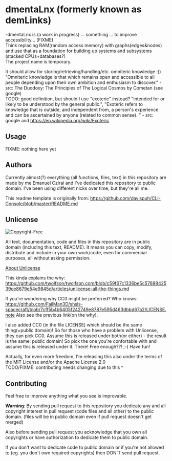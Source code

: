 # dmentaLnx  (formerly known as demLinks)

-dmentaLnx is (a work in progress) ... something ... to improve accessibility... (FIXME)  
Think replacing RAM(random access memory) with graphs(edges&nodes) and use that as a foundation for building up systems and subsystems (stacked CPUs+databases?)  
The project name is temporary.

It should allow for storing/retrieving/handling/etc. omniteric knowledge :))  
"Omniteric knowledge is that which remains open and accessible to all people depending upon their own ambition and enthusiasm to discover." - src: The Duodoxy: The Principles of The Logical Cosmos by Cometan (see google)  
TODO: good definition, but should I use "exoteric" instead? "intended for or likely to be understood by the general public.", "Exoteric refers to knowledge that is outside, and independent from, a person's experience and can be ascertained by anyone (related to common sense). " - src: google and https://en.wikipedia.org/wiki/Exoteric

## Usage

FIXME: nothing here yet



## Authors

Currently almost(?) everything (all functions, files, text) in this repository are made by me Emanuel Czirai and I've dedicated this repository to public domain. I've been using different nicks over time, but they're all me.  

This readme template is originally from: https://github.com/davispuh/CLI-Console/blob/master/README.md

## Unlicense

![Copyright-Free](https://unlicense.org/pd-icon.png)

All text, documentation, code and files in this repository are in public domain (including this text, README).
It means you can copy, modify, distribute and include in your own work/code, even for commercial purposes, all without asking permission.

[About Unlicense](https://unlicense.org/)
 
This kinda explains the why: https://github.com/twolfson/twolfson.com/blob/c59f67c1336be5c5788842539ce8679e54e9845d/articles/unlicense-all-the-things.md
 
 If you're wondering why CC0 might be preferred? Who knows: https://github.com/FailMan3D/shsls-spacecraft/blob/7cff5b4b6405f242749e8787e595d463dbbd67a2/LICENSE.note Also see the previous link(on the why).
 
I also added CC0 (in the file LICENSE) which should be the same thing(=public domain)! So for those who have a problem with Unlicense, they can pick CC0. Assume this is released under both(or either) - the result is the same: public domain! So pick the one you're confortable with and assume this is released under it. There! Free enough??! ;-) Have fun!  


Actually, for even more freedom, I'm releasing this also under the terms of the MIT License and/or the Apache License 2.0  
TODO/FIXME: contributing needs changing due to this ^
 
## Contributing

Feel free to improve anything what you see is improvable.


**Warning**: By sending pull request to this repository you dedicate any and all copyright interest in pull request (code files and all other) to the public domain. (files will be in public domain even if pull request doesn't get merged)

Also before sending pull request you acknowledge that you own all copyrights or have authorization to dedicate them to public domain.

If you don't want to dedicate code to public domain or if you're not allowed to (eg. you don't own required copyrights) then DON'T send pull request.


